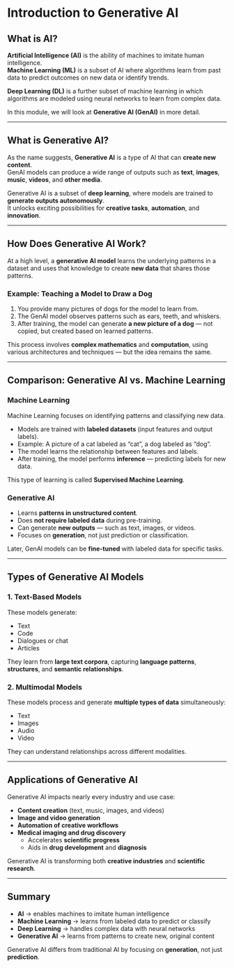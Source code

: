 # Introduction to Generative AI


## What is AI?

**Artificial Intelligence (AI)** is the ability of machines to imitate human intelligence.  
**Machine Learning (ML)** is a subset of AI where algorithms learn from past data to predict outcomes on new data or identify trends.

**Deep Learning (DL)** is a further subset of machine learning in which algorithms are modeled using neural networks to learn from complex data.

In this module, we will look at **Generative AI (GenAI)** in more detail.

---

## What is Generative AI?

As the name suggests, **Generative AI** is a type of AI that can **create new content**.  
GenAI models can produce a wide range of outputs such as **text**, **images**, **music**, **videos**, and **other media**.

Generative AI is a subset of **deep learning**, where models are trained to **generate outputs autonomously**.  
It unlocks exciting possibilities for **creative tasks**, **automation**, and **innovation**.

---

## How Does Generative AI Work?

At a high level, a **generative AI model** learns the underlying patterns in a dataset and uses that knowledge to create **new data** that shares those patterns.

### Example: Teaching a Model to Draw a Dog
1. You provide many pictures of dogs for the model to learn from.  
2. The GenAI model observes patterns such as ears, teeth, and whiskers.  
3. After training, the model can generate **a new picture of a dog** — not copied, but created based on learned patterns.

This process involves **complex mathematics** and **computation**, using various architectures and techniques — but the idea remains the same.

---

## Comparison: Generative AI vs. Machine Learning

### Machine Learning
Machine Learning focuses on identifying patterns and classifying new data.

- Models are trained with **labeled datasets** (input features and output labels).
- Example: A picture of a cat labeled as “cat”, a dog labeled as “dog”.
- The model learns the relationship between features and labels.
- After training, the model performs **inference** — predicting labels for new data.

This type of learning is called **Supervised Machine Learning**.

### Generative AI
- Learns **patterns in unstructured content**.
- Does **not require labeled data** during pre-training.
- Can generate **new outputs** — such as text, images, or videos.
- Focuses on **generation**, not just prediction or classification.

Later, GenAI models can be **fine-tuned** with labeled data for specific tasks.

---

## Types of Generative AI Models

### 1. Text-Based Models
These models generate:
- Text
- Code
- Dialogues or chat
- Articles

They learn from **large text corpora**, capturing **language patterns**, **structures**, and **semantic relationships**.

### 2. Multimodal Models
These models process and generate **multiple types of data** simultaneously:
- Text  
- Images  
- Audio  
- Video  

They can understand relationships across different modalities.

---

## Applications of Generative AI

Generative AI impacts nearly every industry and use case:

- **Content creation** (text, music, images, and videos)
- **Image and video generation**
- **Automation of creative workflows**
- **Medical imaging and drug discovery**
  - Accelerates **scientific progress**
  - Aids in **drug development** and **diagnosis**

Generative AI is transforming both **creative industries** and **scientific research**.

---

## Summary

- **AI** → enables machines to imitate human intelligence  
- **Machine Learning** → learns from labeled data to predict or classify  
- **Deep Learning** → handles complex data with neural networks  
- **Generative AI** → learns from patterns to create new, original content  

Generative AI differs from traditional AI by focusing on **generation**, not just **prediction**.
